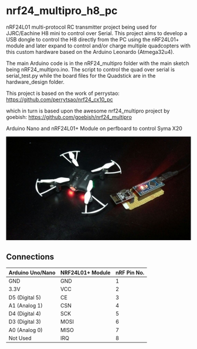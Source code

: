 # nrf24_multipro_h8_pc
nRF24L01 multi-protocol RC transmitter project being used for JJRC/Eachine H8 mini to control over Serial. This project aims to develop a USB dongle to control the H8 directly from the PC using the nRF24L01+ module and later expand to control and/or charge multiple quadcopters with this custom hardware based on the Arduino Leonardo (Atmega32u4).

The main Arduino code is in the nRF24_multipro folder with the main sketch being nRF24_multipro.ino. The script to control the quad over serial is serial_test.py while the board files for the Quadstick are in the hardware_design folder.

This project is based on the work of perrystao:
https://github.com/perrytsao/nrf24_cx10_pc

which in turn is based upon the awesome nrf24_multipro project by goebish:
https://github.com/goebish/nrf24_multipro

Arduino Nano and nRF24L01+ Module on perfboard to control Syma X20

![Nano+nRF Syma X20](/media/Nano_X20?raw=true)

## Connections

| Arduino Uno/Nano    | NRF24L01+ Module               | nRF Pin No.   |
|---------------------|--------------------------------|---------------|
| GND                 | GND                            | 1             |
| 3.3V                | VCC                            | 2             |
| D5 (Digital 5)      | CE                             | 3             |
| A1 (Analog 1)       | CSN                            | 4             |
| D4 (Digital 4)      | SCK                            | 5             |
| D3 (Digital 3)      | MOSI                           | 6             |
| A0 (Analog 0)       | MISO                           | 7             |
| Not Used            | IRQ                            | 8             |
